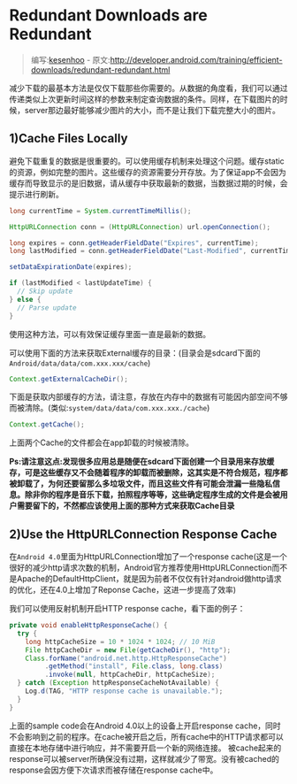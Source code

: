 # Redundant Downloads are Redundant

> 编写:[kesenhoo](https://github.com/kesenhoo) - 原文:<http://developer.android.com/training/efficient-downloads/redundant-redundant.html>

减少下载的最基本方法是仅仅下载那些你需要的。从数据的角度看，我们可以通过传递类似上次更新时间这样的参数来制定查询数据的条件。同样，在下载图片的时候，server那边最好能够减少图片的大小，而不是让我们下载完整大小的图片。

## 1)Cache Files Locally

避免下载重复的数据是很重要的。可以使用缓存机制来处理这个问题。缓存static的资源，例如完整的图片。这些缓存的资源需要分开存放。为了保证app不会因为缓存而导致显示的是旧数据，请从缓存中获取最新的数据，当数据过期的时候，会提示进行刷新。

<!-- More -->

```java
long currentTime = System.currentTimeMillis();

HttpURLConnection conn = (HttpURLConnection) url.openConnection();

long expires = conn.getHeaderFieldDate("Expires", currentTime);
long lastModified = conn.getHeaderFieldDate("Last-Modified", currentTime);

setDataExpirationDate(expires);

if (lastModified < lastUpdateTime) {
  // Skip update
} else {
  // Parse update
}
```

使用这种方法，可以有效保证缓存里面一直是最新的数据。

可以使用下面的方法来获取External缓存的目录：(目录会是sdcard下面的`Android/data/data/com.xxx.xxx/cache`)

```java
Context.getExternalCacheDir();
```

下面是获取内部缓存的方法，请注意，存放在内存中的数据有可能因内部空间不够而被清除。(类似:`system/data/data/com.xxx.xxx./cache`)

```java
Context.getCache();
```

上面两个Cache的文件都会在app卸载的时候被清除。

**Ps:请注意这点:发现很多应用总是随便在sdcard下面创建一个目录用来存放缓存，可是这些缓存又不会随着程序的卸载而被删除，这其实是不符合规范，程序都被卸载了，为何还要留那么多垃圾文件，而且这些文件有可能会泄漏一些隐私信息。除非你的程序是音乐下载，拍照程序等等，这些确定程序生成的文件是会被用户需要留下的，不然都应该使用上面的那种方式来获取Cache目录**

## 2)Use the HttpURLConnection Response Cache

在`Android 4.0`里面为HttpURLConnection增加了一个response cache(这是一个很好的减少http请求次数的机制，Android官方推荐使用HttpURLConnection而不是Apache的DefaultHttpClient，就是因为前者不仅仅有针对android做http请求的优化，还在4.0上增加了Reponse Cache，这进一步提高了效率)

我们可以使用反射机制开启HTTP response cache，看下面的例子：

```java
private void enableHttpResponseCache() {
  try {
    long httpCacheSize = 10 * 1024 * 1024; // 10 MiB
    File httpCacheDir = new File(getCacheDir(), "http");
    Class.forName("android.net.http.HttpResponseCache")
         .getMethod("install", File.class, long.class)
         .invoke(null, httpCacheDir, httpCacheSize);
  } catch (Exception httpResponseCacheNotAvailable) {
    Log.d(TAG, "HTTP response cache is unavailable.");
  }
}
```

上面的sample code会在Android 4.0以上的设备上开启response cache，同时不会影响到之前的程序。在cache被开启之后，所有cache中的HTTP请求都可以直接在本地存储中进行响应，并不需要开启一个新的网络连接。
被cache起来的response可以被server所确保没有过期，这样就减少了带宽。没有被cached的response会因方便下次请求而被存储在response cache中。
